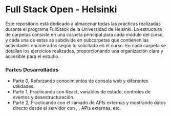 # Full Stack Open - Helsinki

Este repositorio está dedicado a almacenar todas las prácticas realizadas durante el programa FullStack de la Universidad de Helsinki. La estructura de carpetas consiste en una carpeta principal para cada módulo del curso, y cada una de estas se subdivide en subcarpetas que contienen las actividades enumeradas según lo solicitado en el curso. En cada carpeta se detallan los ejercicios realizados, proporcionando una organización clara y accesible para el estudio.

### Partes Desarrolladas
- Parte 0, Reforzando conocimientos de consola web y diferentes utilidades. 
- Parte 1, Practicando con React, variables de estado, controles de eventos y desestructuración. 
- Parte 2, Practicando con el llamado de APIs externas y mostrando datos directo desde el servidor con <Axio>, <useEffect>, APIs externas, etc.



